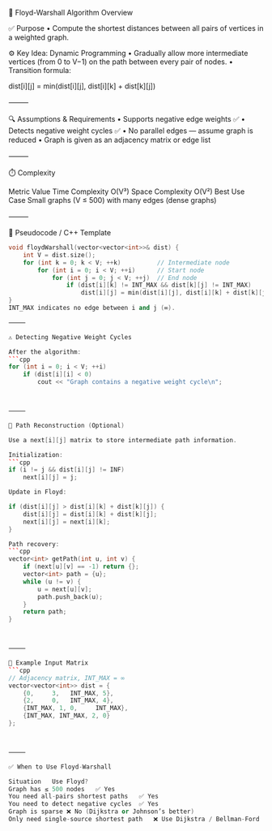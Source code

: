 

🧠 Floyd-Warshall Algorithm Overview

✅ Purpose
	•	Compute the shortest distances between all pairs of vertices in a weighted graph.

⚙️ Key Idea: Dynamic Programming
	•	Gradually allow more intermediate vertices (from 0 to V−1) on the path between every pair of nodes.
	•	Transition formula:

dist[i][j] = min(dist[i][j], dist[i][k] + dist[k][j])



⸻

🔍 Assumptions & Requirements
	•	Supports negative edge weights ✅
	•	Detects negative weight cycles ✅
	•	No parallel edges — assume graph is reduced
	•	Graph is given as an adjacency matrix or edge list

⸻

⏱️ Complexity

Metric	Value
Time Complexity	O(V³)
Space Complexity	O(V²)
Best Use Case	Small graphs (V ≤ 500) with many edges (dense graphs)



⸻

🧮 Pseudocode / C++ Template

```cpp
void floydWarshall(vector<vector<int>>& dist) {
    int V = dist.size();
    for (int k = 0; k < V; ++k)          // Intermediate node
        for (int i = 0; i < V; ++i)      // Start node
            for (int j = 0; j < V; ++j)  // End node
                if (dist[i][k] != INT_MAX && dist[k][j] != INT_MAX)
                    dist[i][j] = min(dist[i][j], dist[i][k] + dist[k][j]);
}
INT_MAX indicates no edge between i and j (∞).

⸻

⚠️ Detecting Negative Weight Cycles

After the algorithm:
```cpp
for (int i = 0; i < V; ++i)
    if (dist[i][i] < 0)
        cout << "Graph contains a negative weight cycle\n";



⸻

🔁 Path Reconstruction (Optional)

Use a next[i][j] matrix to store intermediate path information.

Initialization:
```cpp
if (i != j && dist[i][j] != INF)
    next[i][j] = j;

Update in Floyd:

if (dist[i][j] > dist[i][k] + dist[k][j]) {
    dist[i][j] = dist[i][k] + dist[k][j];
    next[i][j] = next[i][k];
}

Path recovery:
```cpp
vector<int> getPath(int u, int v) {
    if (next[u][v] == -1) return {};
    vector<int> path = {u};
    while (u != v) {
        u = next[u][v];
        path.push_back(u);
    }
    return path;
}



⸻

🧪 Example Input Matrix
```cpp
// Adjacency matrix, INT_MAX = ∞
vector<vector<int>> dist = {
    {0,     3,   INT_MAX, 5},
    {2,     0,   INT_MAX, 4},
    {INT_MAX, 1, 0,     INT_MAX},
    {INT_MAX, INT_MAX, 2, 0}
};



⸻

✅ When to Use Floyd-Warshall

Situation	Use Floyd?
Graph has ≤ 500 nodes	✅ Yes
You need all-pairs shortest paths	✅ Yes
You need to detect negative cycles	✅ Yes
Graph is sparse	❌ No (Dijkstra or Johnson’s better)
Only need single-source shortest path	❌ Use Dijkstra / Bellman-Ford

